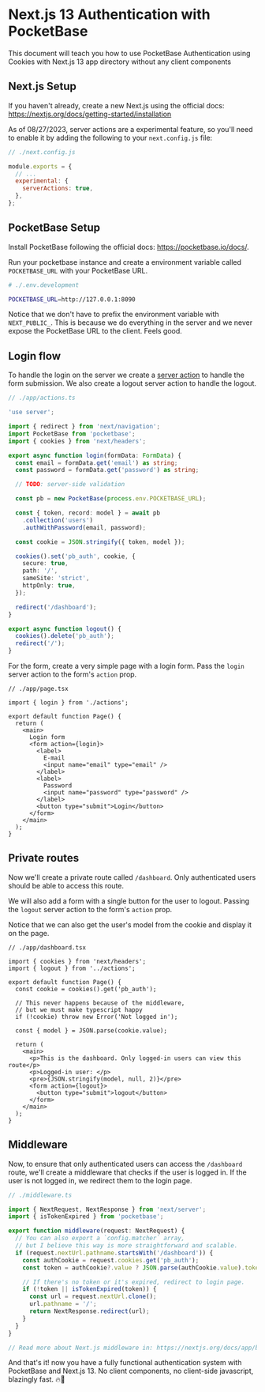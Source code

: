 # Next.js 13 Authentication with PocketBase

This document will teach you how to use PocketBase Authentication using Cookies with Next.js 13 app directory without any client components


## Next.js Setup

If you haven't already, create a new Next.js using the official docs: https://nextjs.org/docs/getting-started/installation

As of 08/27/2023, server actions are a experimental feature, so you'll need to enable it by adding the following to your `next.config.js` file:

```js
// ./next.config.js

module.exports = {
  // ...
  experimental: {
    serverActions: true,
  },
};
```
## PocketBase Setup

Install PocketBase following the official docs: https://pocketbase.io/docs/.

Run your pocketbase instance and create a environment variable called `POCKETBASE_URL` with your PocketBase URL.

```bash
# ./.env.development

POCKETBASE_URL=http://127.0.0.1:8090
```

Notice that we don't have to prefix the environment variable with `NEXT_PUBLIC_`. This is because we do everything in the server and we never expose the PocketBase URL to the client. Feels good.

## Login flow

To handle the login on the server we create a [server action](https://nextjs.org/docs/app/building-your-application/data-fetching/forms-and-mutations#how-server-actions-work) to handle the form submission. We also create a logout server action to handle the logout.

```ts
// ./app/actions.ts

'use server';

import { redirect } from 'next/navigation';
import PocketBase from 'pocketbase';
import { cookies } from 'next/headers';

export async function login(formData: FormData) {
  const email = formData.get('email') as string;
  const password = formData.get('password') as string;

  // TODO: server-side validation

  const pb = new PocketBase(process.env.POCKETBASE_URL);

  const { token, record: model } = await pb
    .collection('users')
    .authWithPassword(email, password);

  const cookie = JSON.stringify({ token, model });

  cookies().set('pb_auth', cookie, {
    secure: true,
    path: '/',
    sameSite: 'strict',
    httpOnly: true,
  });

  redirect('/dashboard');
}

export async function logout() {
  cookies().delete('pb_auth');
  redirect('/');
}
```

For the form, create a very simple page with a login form. Pass the `login` server action to the form's `action` prop.

```tsx
// ./app/page.tsx

import { login } from './actions';

export default function Page() {
  return (
    <main>
      Login form
      <form action={login}>
        <label>
          E-mail
          <input name="email" type="email" />
        </label>
        <label>
          Password
          <input name="password" type="password" />
        </label>
        <button type="submit">Login</button>
      </form>
    </main>
  );
}
```

## Private routes

Now we'll create a private route called `/dashboard`. Only authenticated users should be able to access this route.

We will also add a form with a single button for the user to logout. Passing the `logout` server action to the form's `action` prop.

Notice that we can also get the user's model from the cookie and display it on the page.

```tsx
// ./app/dashboard.tsx

import { cookies } from 'next/headers';
import { logout } from '../actions';

export default function Page() {
  const cookie = cookies().get('pb_auth');

  // This never happens because of the middleware,
  // but we must make typescript happy
  if (!cookie) throw new Error('Not logged in');

  const { model } = JSON.parse(cookie.value);

  return (
    <main>
      <p>This is the dashboard. Only logged-in users can view this route</p>
      <p>Logged-in user: </p>
      <pre>{JSON.stringify(model, null, 2)}</pre>
      <form action={logout}>
        <button type="submit">logout</button>
      </form>
    </main>
  );
}
```

## Middleware

Now, to ensure that only authenticated users can access the `/dashboard` route, we'll create a middleware that checks if the user is logged in. If the user is not logged in, we redirect them to the login page.

```ts
// ./middleware.ts

import { NextRequest, NextResponse } from 'next/server';
import { isTokenExpired } from 'pocketbase';

export function middleware(request: NextRequest) {
  // You can also export a `config.matcher` array,
  // but I believe this way is more straightforward and scalable.
  if (request.nextUrl.pathname.startsWith('/dashboard')) {
    const authCookie = request.cookies.get('pb_auth');
    const token = authCookie?.value ? JSON.parse(authCookie.value).token : null;

    // If there's no token or it's expired, redirect to login page.
    if (!token || isTokenExpired(token)) {
      const url = request.nextUrl.clone();
      url.pathname = '/';
      return NextResponse.redirect(url);
    }
  }
}

// Read more about Next.js middleware in: https://nextjs.org/docs/app/building-your-application/routing/middleware
```

And that's it! now you have a fully functional authentication system with PocketBase and Next.js 13. No client components, no client-side javascript, blazingly fast. 🔥🚀
